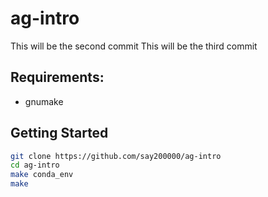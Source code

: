 # ag-intro
This will be the second commit
This will be the third commit

## Requirements:

- gnumake

## Getting Started
```bash
git clone https://github.com/say200000/ag-intro
cd ag-intro
make conda_env
make
```

